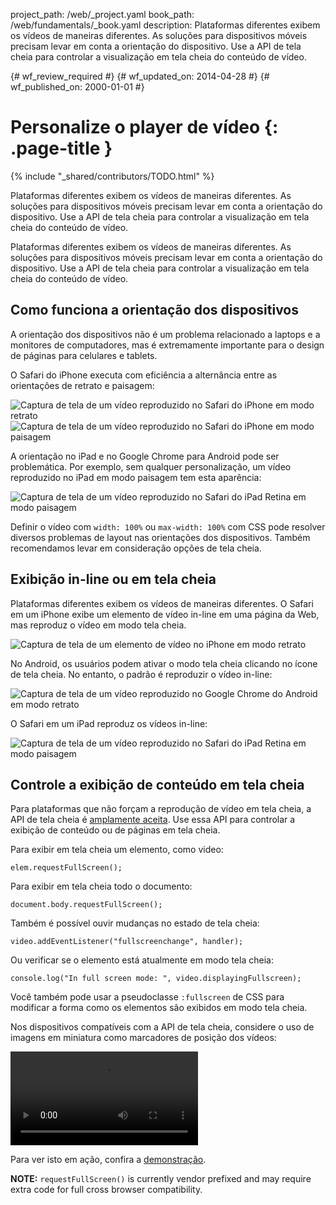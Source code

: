 project_path: /web/_project.yaml
book_path: /web/fundamentals/_book.yaml
description: Plataformas diferentes exibem os vídeos de maneiras diferentes. As soluções para dispositivos móveis precisam levar em conta a orientação do dispositivo. Use a API de tela cheia para controlar a visualização em tela cheia do conteúdo de vídeo.

{# wf_review_required #}
{# wf_updated_on: 2014-04-28 #}
{# wf_published_on: 2000-01-01 #}

# Personalize o player de vídeo {: .page-title }

{% include "_shared/contributors/TODO.html" %}



Plataformas diferentes exibem os vídeos de maneiras diferentes. As soluções para dispositivos móveis precisam levar em conta a orientação do dispositivo. Use a API de tela cheia para controlar a visualização em tela cheia do conteúdo de vídeo.



Plataformas diferentes exibem os vídeos de maneiras diferentes. As soluções para dispositivos móveis precisam levar em conta a orientação do dispositivo. Use a API de tela cheia para controlar a visualização em tela cheia do conteúdo de vídeo.

## Como funciona a orientação dos dispositivos

A orientação dos dispositivos não é um problema relacionado a laptops e a monitores de computadores, mas é extremamente importante para o design de páginas para celulares e tablets.

O Safari do iPhone executa com eficiência a alternância entre as orientações de retrato e paisagem:

<div class="mdl-grid">
  <img class="mdl-cell mdl-cell--6--col" alt="Captura de tela de um vídeo reproduzido no Safari do iPhone em modo retrato" src="images/iPhone-video-playing-portrait.png">
    <img class="mdl-cell mdl-cell--6--col" alt="Captura de tela de um vídeo reproduzido no Safari do iPhone em modo paisagem" src="images/iPhone-video-playing-landscape.png">
</div>

A orientação no iPad e no Google Chrome para Android pode ser problemática.
Por exemplo, sem qualquer personalização, um vídeo reproduzido no iPad em modo paisagem tem esta aparência:

<img class="center" alt="Captura de tela de um vídeo reproduzido no Safari do iPad Retina em modo paisagem"
src="images/iPad-Retina-landscape-video-playing.png">

Definir o vídeo com `width: 100%` ou `max-width: 100%` com CSS pode resolver diversos problemas de layout nas orientações dos dispositivos. Também recomendamos levar em consideração opções de tela cheia.

## Exibição in-line ou em tela cheia

Plataformas diferentes exibem os vídeos de maneiras diferentes. O Safari em um iPhone exibe um elemento de vídeo in-line em uma página da Web, mas reproduz o vídeo em modo tela cheia.

<img class="center" alt="Captura de tela de um elemento de vídeo no iPhone em modo retrato" src="images/iPhone-video-with-poster.png">

No Android, os usuários podem ativar o modo tela cheia clicando no ícone de tela cheia. No entanto, o padrão é reproduzir o vídeo in-line:

<img class="center" alt="Captura de tela de um vídeo reproduzido no Google Chrome do Android em modo retrato" src="images/Chrome-Android-video-playing-portrait-3x5.png">

O Safari em um iPad reproduz os vídeos in-line:

<img class="center" alt="Captura de tela de um vídeo reproduzido no Safari do iPad Retina em modo paisagem" src="images/iPad-Retina-landscape-video-playing.png">

## Controle a exibição de conteúdo em tela cheia

Para plataformas que não forçam a reprodução de vídeo em tela cheia, a API de tela cheia é [amplamente aceita](//caniuse.com/fullscreen). Use essa API para controlar a exibição de conteúdo ou de páginas em tela cheia.

Para exibir em tela cheia um elemento, como video:

    elem.requestFullScreen();
    

Para exibir em tela cheia todo o documento:

    document.body.requestFullScreen();
    

Também é possível ouvir mudanças no estado de tela cheia:

    video.addEventListener("fullscreenchange", handler);
    

Ou verificar se o elemento está atualmente em modo tela cheia:

    console.log("In full screen mode: ", video.displayingFullscreen);
    

Você também pode usar a pseudoclasse `:fullscreen` de CSS para modificar a forma como os elementos são exibidos em modo tela cheia.

Nos dispositivos compatíveis com a API de tela cheia, considere o uso de imagens em miniatura como marcadores de posição dos vídeos:

<video autoplay loop class="center">
  <source src="video/fullscreen.webm" type="video/webm">
  <source src="video/fullscreen.mp4" type="video/mp4">
     <p>Este navegador não oferece suporte ao elemento de vídeo.</p>
</video>

Para ver isto em ação, confira a <a href="https://googlesamples.github.io/web-fundamentals/samples/../fundamentals/design-and-ui/media/video/fullscreen.html">demonstração</a>.

**NOTE:** `requestFullScreen()` is currently vendor prefixed and may require
extra code for full cross browser compatibility.



